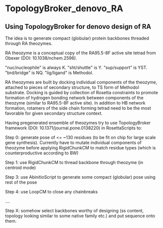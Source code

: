TopologyBroker_denovo_RA
============================================
## Using TopologyBroker for denovo design of RA

The idea is to generate compact (globular) protein backbones threaded through RA theozymes.

RA theozyme is a conceptual copy of the RA95.5-8F active site tetrad from Obexer (DOI: 10.1038/nchem.2596).

"nuc/nucleophile" is always K.
"sht/shuttle" is Y.
"sup/support" is YST.
"brd/bridge" is NQ.
"lig/ligand" is Methodol.

RA theozymes are built by docking individual components of the theozyme, attached to pieces of secondary structure, to TS form of Methodol substrate.
Docking is guided by collection of Rosetta constraints to promote formation of hydrogen bonding network between components of the theozyme (similar to RA95.5-8F active site).
In addition to HB network formation, rotamers of the side chain forming tetrad need to be the most favorable for given secondary structure context.

Having pregenerated ensemble of theozymes try to use TopologyBroker framework (DOI: 10.1371/journal.pone.0138220) in RosettaScripts to:

Step 0: generate pose of <= ~130 residues (to be fit on chip for large scale gene synthesis). Currently have to mutate individual components of theozyme before applying RigidChunkCM to match residue types (which is counterproductive according to BW)

Step 1: use RigidChunkCM to thread backbone through theozyme (in centroid mode)

Step 3: use AbinitioScript to generate some compact (globular) pose using rest of the pose

Step 4: use LoopCM to close any chainbreaks

....

Step X: somehow select backbones worthy of designing (ss content, topology looking similar to some native family etc.) and put sequence onto them.
